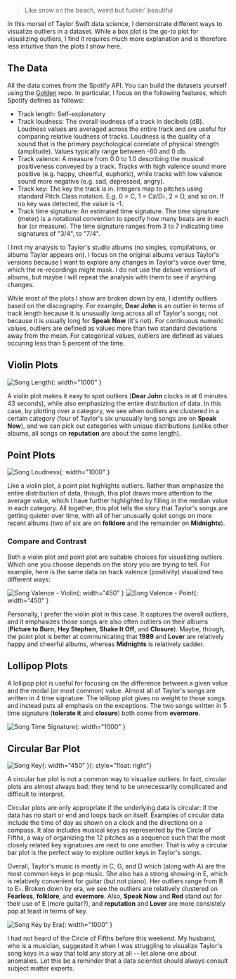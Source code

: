 > Like snow on the beach, weird but fuckin' beautiful

In this morsel of Taylor Swift data science, I demonstrate different ways to visualize outliers in a dataset. While a box plot is the go-to plot for visualizing outliers, I find it requires much more explanation and is therefore less intuitive than the plots I show here.

## The Data

All the data comes from the Spotify API. You can build the datasets yourself using the [Golden](https://github.com/scarlettswerdlow/tswift-golden) repo. In particular, I focus on the following features, which Spotify defines as follows:

- Track length: Self-explanatory
- Track loudness: The overall loudness of a track in decibels (dB). Loudness values are averaged across the entire track and are useful for comparing relative loudness of tracks. Loudness is the quality of a sound that is the primary psychological correlate of physical strength (amplitude). Values typically range between -60 and 0 db.
- Track valence: A measure from 0.0 to 1.0 describing the musical positiveness conveyed by a track. Tracks with high valence sound more positive (e.g. happy, cheerful, euphoric), while tracks with low valence sound more negative (e.g. sad, depressed, angry).
- Track key: The key the track is in. Integers map to pitches using standard Pitch Class notation. E.g. 0 = C, 1 = C♯/D♭, 2 = D, and so on. If no key was detected, the value is -1.
- Track time signature: An estimated time signature. The time signature (meter) is a notational convention to specify how many beats are in each bar (or measure). The time signature ranges from 3 to 7 indicating time signatures of "3/4", to "7/4".

I limit my analysis to Taylor's studio albums (no singles, compilations, or albums Taylor appears on). I focus on the original albums versus Taylor's versions because I want to explore any changes in Taylor's voice over time, which the re-recordings might mask. I do not use the deluxe versions of albums, but maybe I will repeat the analysis with them to see if anything changes.

While most of the plots I show are broken down by era, I identify outliers based on the discography. For example, **Dear John** is an outlier in terms of track length because it is unusually long across all of Taylor's songs; not because it is usually long for **Speak Now** (it's not). For continuous numeric values, outliers are defined as values more than two standard deviations away from the mean. For categorical values, outliers are defined as values occuring less than 5 percent of the time.

## Violin Plots

![Song Length](/assets/track-length-outliers.jpeg){: width="1000" }

A violin plot makes it easy to spot outliers (**Dear John** clocks in at 6 minutes 43 seconds), while also emphasizing the entire distribution of data. In this case, by plotting over a category, we see when outliers are clustered in a certain category (four of Taylor's six unusually long songs are on **Speak Now**), and we can pick out categories with unique distributions (unlike other albums, all songs on **reputation** are about the same length).

## Point Plots

![Song Loudness](/assets/track-loudness-outliers.jpeg){: width="1000" }

Like a violin plot, a point plot highlights outliers. Rather than emphasize the entire distribution of data, though, this plot draws more attention to the average value, which I have further highlighted by filling in the median value in each category. All together, this plot tells the story that Taylor's songs are getting quieter over time, with all of her unusually quiet songs on more recent albums (two of six are on **folklore** and the remainder on **Midnights**).

### Compare and Contrast

Both a violin plot and point plot are suitable choices for visualizing outliers. Which one you choose depends on the story you are trying to tell. For example, here is the same data on track valence (positivity) visualized two different ways:

![Song Valence - Violin](/assets/track-valence-outliers-violin.jpeg){: width="450" } ![Song Valence - Point](/assets/track-valence-outliers-dot.jpeg){: width="450" }

Personally, I prefer the violin plot in this case. It captures the overall outliers, and it emphasizes those songs are also often outliers on their albums (**Picture to Burn**, **Hey Stephen**, **Shake It Off**, and **Closure**). Maybe, though, the point plot is better at communicating that **1989** and **Lover** are relatively happy and cheerful albums, whereas **Midnights** is relatively sadder.

## Lollipop Plots

A lollipop plot is useful for focusing on the difference between a given value and the modal (or most common) value. Almost all of Taylor's songs are written in 4 time signature. The lollipop plot gives no weight to those songs and instead puts all emphasis on the exceptions. The two songs written in 5 time signature (**tolerate it** and **closure**) both come from **evermore**.

![Song Time Signature](/assets/track-time-signature-outliers.jpeg){: width="1000" }

## Circular Bar Plot

![Song Key](/assets/track-key-outliers-all-data.jpeg){: width="450" }{: style="float: right"}

A circular bar plot is not a common way to visualize outliers. In fact, circular plots are almost always bad: they tend to be unnecessarily complicated and difficult to interpret.

Circular plots are only appropriate if the underlying data is circular: if the data has no start or end and loops back on itself. Examples of circular data include the time of day as shown on a clock and the directions on a compass. It also includes musical keys as represented by the Circle of Fifths, a way of organizing the 12 pitches as a sequence such that the most closely related key signatures are next to one another. That is why a circular bar plot is the perfect way to explore outlier keys in Taylor's songs.

Overall, Taylor's music is mostly in C, G, and D which (along with A) are the most common keys in pop music. She also has a strong showing in E, which is relatively convenient for guitar (but not piano). Her outliers range from B to E♭. Broken down by era, we see the outliers are relatively clustered on **Fearless**, **folklore**, and **evermore**. Also, **Speak Now** and **Red** stand out for their use of E (more guitar?), and **reputation** and **Lover** are more consistely pop at least in terms of key.

![Song Key by Era](/assets/track-key-outliers-by-era.jpeg){: width="1000" }

I had not heard of the Circle of Fifths before this weekend. My husband, who is a musician, suggested it when I was struggling to visualize Taylor's song keys in a way that told any story at all -- let alone one about anomalies. Let this be a reminder that a data scientist should always consult subject matter experts.
